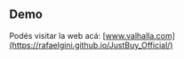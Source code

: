 ## Demo 
Podés visitar la web acá: [www.valhalla.com](https://rafaelgini.github.io/JustBuy_Official/)